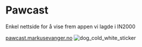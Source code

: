 # Pawcast   

Enkel nettside for å vise frem appen vi lagde i IN2000

[pawcast.markusevanger.no](https://pawcast.markusevanger.no/)
![dog_cold_white_sticker](https://github.com/markusevanger/pawcast-website/assets/123594081/3292289d-4a53-4f99-a4b0-1f281720c82b)
